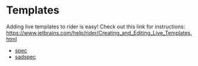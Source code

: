 # Templates

Adding live templates to rider is easy! Check out this link for instructions: https://www.jetbrains.com/help/rider/Creating_and_Editing_Live_Templates.html

- [spec](spec.md)
- [sadspec](sadspec.md)
